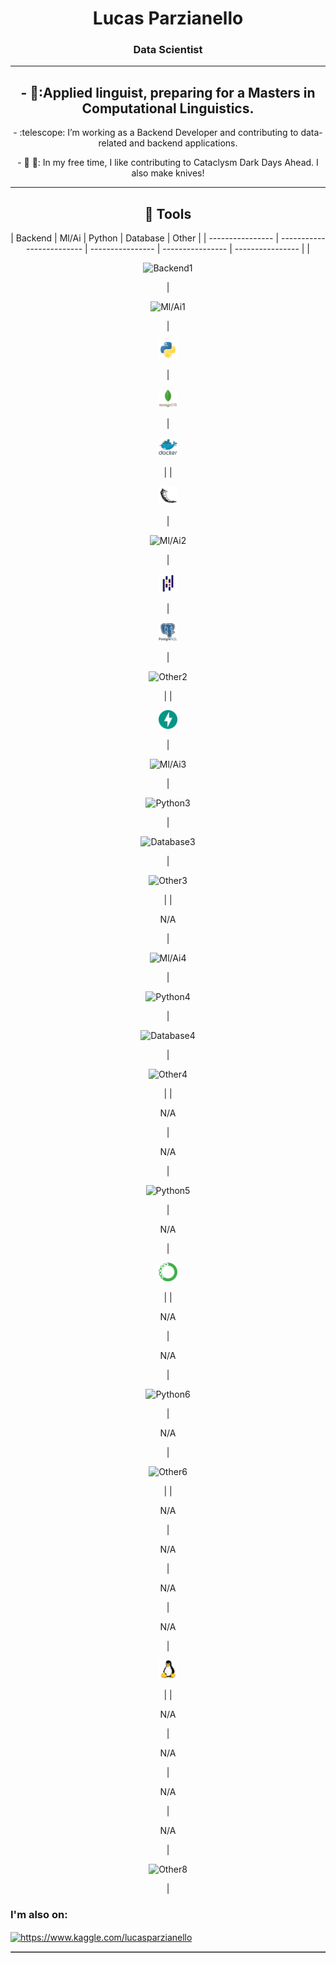 
<center><h1>Lucas Parzianello</1>

<h3>Data Scientist</h3>

<hr style=“width:40%”>

<h2> - 📖:Applied linguist, preparing for a Masters in Computational Linguistics.</h2>

<p>- :telescope: I’m working as a Backend Developer and contributing to data-related and backend applications.</p>
<p>- 🧟 🔪: In my free time, I like contributing to Cataclysm Dark Days Ahead. I also make knives!</p>


<hr style=“width:40%”>








<h2> 📝 Tools</h2>
<table style=“width:100%” border=“1”>
<center>
| Backend          | Ml/Ai                     | Python           | Database         | Other            |
| ---------------- | ------------------------- | ---------------- | ---------------- | ---------------- |
| <p align="center"><img src="https://cdn.worldvectorlogo.com/logos/django.svg" alt="Backend1" width="30" height="30"/></p> | <p align="center"><img src="https://www.vectorlogo.zone/logos/pytorch/pytorch-icon.svg" alt="Ml/Ai1" width="30" height="30"/></p> | <p align="center"><img src="https://raw.githubusercontent.com/devicons/devicon/master/icons/python/python-original.svg" alt="Python1" width="30" height="30"/></p> | <p align="center"><img src="https://raw.githubusercontent.com/devicons/devicon/master/icons/mongodb/mongodb-original-wordmark.svg" alt="Database1" width="30" height="30"/></p> | <p align="center"><img src="https://raw.githubusercontent.com/devicons/devicon/master/icons/docker/docker-original-wordmark.svg" alt="Other1" width="30" height="30"/></p> |
| <p align="center"><img src="https://github.com/devicons/devicon/blob/master/icons/flask/flask-original.svg" alt="Backend2" width="30" height="30"/></p> | <p align="center"><img src="https://www.vectorlogo.zone/logos/tensorflow/tensorflow-icon.svg" alt="Ml/Ai2" width="30" height="30"/></p> | <p align="center"><img src="https://raw.githubusercontent.com/devicons/devicon/2ae2a900d2f041da66e950e4d48052658d850630/icons/pandas/pandas-original.svg" alt="Python2" width="30" height="30"/></p> | <p align="center"><img src="https://raw.githubusercontent.com/devicons/devicon/master/icons/postgresql/postgresql-original-wordmark.svg" alt="Database2" width="30" height="30"/></p> | <p align="center"><img src="https://www.vectorlogo.zone/logos/getpostman/getpostman-icon.svg" alt="Other2" width="30" height="30"/></p> |
| <p align="center"><img src="https://github.com/devicons/devicon/blob/master/icons/fastapi/fastapi-plain.svg" alt="Backend3" width="30" height="30"/></p> | <p align="center"><img src="https://upload.wikimedia.org/wikipedia/commons/0/05/Scikit_learn_logo_small.svg" alt="Ml/Ai3" width="30" height="30"/></p> | <p align="center"><img src="https://seaborn.pydata.org/_images/logo-mark-lightbg.svg" alt="Python3" width="30" height="30"/></p> | <p align="center"><img src="https://www.svgrepo.com/show/303229/microsoft-sql-server-logo.svg" alt="Database3" width="30" height="30"/></p> | <p align="center"><img src="https://www.vectorlogo.zone/logos/firebase/firebase-icon.svg" alt="Other3" width="30" height="30"/></p> |
| <p align="center">N/A</p> | <p align="center"><img src="https://www.vectorlogo.zone/logos/opencv/opencv-icon.svg" alt="Ml/Ai4" width="30" height="30"/></p> | <p align="center"><img src="https://github.com/valohai/ml-logos/blob/master/keras-text.svg" alt="Python4" width="30" height="30"/></p> | <p align="center"><img src="https://www.vectorlogo.zone/logos/sqlite/sqlite-icon.svg" alt="Database4" width="30" height="30"/></p> | <p align="center"><img src="https://www.vectorlogo.zone/logos/git-scm/git-scm-icon.svg" alt="Other4" width="30" height="30"/></p> |
| <p align="center">N/A</p> | <p align="center">N/A</p> | <p align="center"><img src="https://github.com/valohai/ml-logos/blob/master/scipy.svg" alt="Python5" width="30" height="30"/></p> | <p align="center">N/A</p> | <p align="center"><img src="https://github.com/devicons/devicon/blob/master/icons/anaconda/anaconda-original.svg" alt="Other5" width="30" height="30"/></p> |
| <p align="center">N/A</p> | <p align="center">N/A</p> | <p align="center"><img src="https://github.com/numpy/numpy/blob/main/branding/logo/secondary/numpylogo2.png" alt="Python6" width="30" height="30"/></p> | <p align="center">N/A</p> | <p align="center"><img src="https://www.vectorlogo.zone/logos/kubernetes/kubernetes-icon.svg" alt="Other6" width="30" height="30"/></p> |
| <p align="center">N/A</p> | <p align="center">N/A</p> | <p align="center">N/A</p> | <p align="center">N/A</p> | <p align="center"><img src="https://raw.githubusercontent.com/devicons/devicon/master/icons/linux/linux-original.svg" alt="Other7" width="30" height="30"/></p> |
| <p align="center">N/A</p> | <p align="center">N/A</p> | <p align="center">N/A</p> | <p align="center">N/A</p> | <p align="center"><img src="https://www.vectorlogo.zone/logos/google_cloud/google_cloud-icon.svg" alt="Other8" width="30" height="30"/></p> |
</center>

<h3 align="left">I'm also on:</h3>
<p align="left">
<a href="https://www.kaggle.com/lucasparzianello" target="blank"><img align="center" src="https://raw.githubusercontent.com/rahuldkjain/github-profile-readme-generator/master/src/images/icons/Social/kaggle.svg" alt="https://www.kaggle.com/lucasparzianello" height="30" width="30" /></a>
</p>


